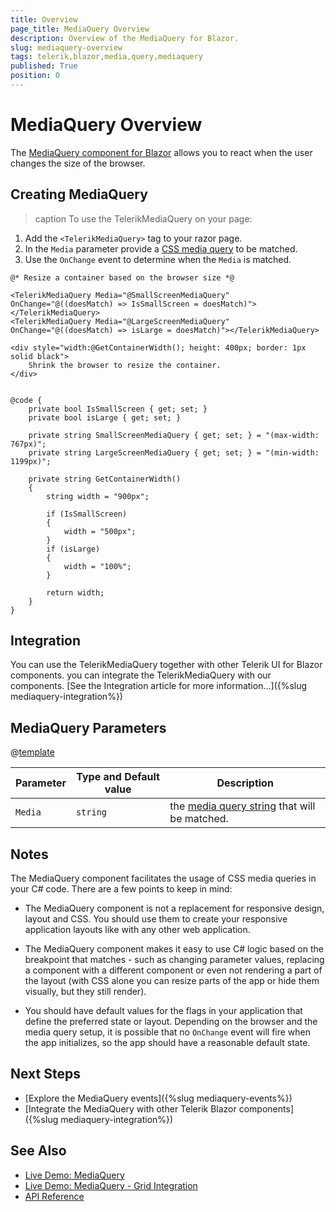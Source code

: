 ```yaml
---
title: Overview
page_title: MediaQuery Overview
description: Overview of the MediaQuery for Blazor.
slug: mediaquery-overview
tags: telerik,blazor,media,query,mediaquery
published: True
position: 0
---
```


# MediaQuery Overview

The <a href = "https://www.telerik.com/blazor-ui/mediaquery" target="_blank">MediaQuery component for Blazor</a> allows you to react when the user changes the size of the browser. 

## Creating MediaQuery

>caption To use the TelerikMediaQuery on your page: 

1. Add the `<TelerikMediaQuery>` tag to your razor page.
1. In the `Media` parameter provide a <a href="https://developer.mozilla.org/en-US/docs/Web/CSS/Media_Queries/Using_media_queries" target="_blank">CSS media query</a> to be matched. 
1. Use the `OnChange` event to determine when the `Media` is matched. 


````CSHTML
@* Resize a container based on the browser size *@

<TelerikMediaQuery Media="@SmallScreenMediaQuery" OnChange="@((doesMatch) => IsSmallScreen = doesMatch)"></TelerikMediaQuery>
<TelerikMediaQuery Media="@LargeScreenMediaQuery" OnChange="@((doesMatch) => isLarge = doesMatch)"></TelerikMediaQuery>

<div style="width:@GetContainerWidth(); height: 400px; border: 1px solid black">
    Shrink the browser to resize the container.
</div>


@code {
    private bool IsSmallScreen { get; set; }
    private bool isLarge { get; set; }

    private string SmallScreenMediaQuery { get; set; } = "(max-width: 767px)";
    private string LargeScreenMediaQuery { get; set; } = "(min-width: 1199px)";

    private string GetContainerWidth()
    {
        string width = "900px";

        if (IsSmallScreen)
        {
            width = "500px";
        }
        if (isLarge)
        {
            width = "100%";
        }

        return width;
    }
} 
````

## Integration

You can use the TelerikMediaQuery together with other Telerik UI for Blazor components.
you can integrate the TelerikMediaQuery with our components. [See the Integration article for more information...]({%slug mediaquery-integration%})

## MediaQuery Parameters

@[template](/_contentTemplates/common/parameters-table-styles.md#table-layout)

| Parameter | Type and Default value | Description |
|-----------|------------------------|-------------|
| `Media`  | `string` | the <a href="https://developer.mozilla.org/en-US/docs/Web/CSS/Media_Queries/Using_media_queries" target="_blank">media query string</a> that will be matched. |

## Notes

The MediaQuery component facilitates the usage of CSS media queries in your C# code. There are a few points to keep in mind:

* The MediaQuery component is not a replacement for responsive design, layout and CSS. You should use them to create your responsive application layouts like with any other web application.

* The MediaQuery component makes it easy to use C# logic based on the breakpoint that matches - such as changing parameter values, replacing a component with a different component or even not rendering a part of the layout (with CSS alone you can resize parts of the app or hide them visually, but they still render).

* You should have default values for the flags in your application that define the preferred state or layout. Depending on the browser and the media query setup, it is possible that no `OnChange` event will fire when the app initializes, so the app should have a reasonable default state.

## Next Steps

* [Explore the MediaQuery events]({%slug mediaquery-events%})
* [Integrate the MediaQuery with other Telerik Blazor components]({%slug mediaquery-integration%})

## See Also

  * [Live Demo: MediaQuery](https://demos.telerik.com/blazor-ui/mediaquery/overview)
  * [Live Demo: MediaQuery - Grid Integration](https://demos.telerik.com/blazor-ui/mediaquery/grid-integration)
  * [API Reference](https://docs.telerik.com/blazor-ui/api/Telerik.Blazor.Components.TelerikMediaQuery)
   
